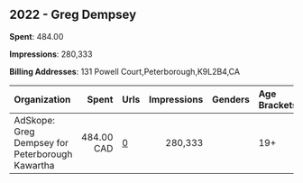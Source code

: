 ## 2022 - Greg Dempsey 
**Spent**: 484.00

**Impressions**: 280,333

**Billing Addresses**: 131 Powell Court,Peterborough,K9L2B4,CA

|Organization|Spent|Urls|Impressions|Genders|Age Brackets|Country Codes|
|:---|---:|:---|---:|:---|:---|:---|
|AdSkope: Greg Dempsey for Peterborough Kawartha|484.00 CAD|[0](https://www.snap.com/political-ads/asset/332747e9a804a0debb9620a9945c3a234afc66867414791cb24f16f1d305eedb?mediaType=png)|280,333||19+|canada|
